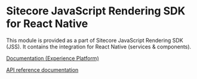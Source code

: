 # Sitecore JavaScript Rendering SDK for React Native

This module is provided as a part of Sitecore JavaScript Rendering SDK (JSS). It contains the integration for React Native (services & components).

[Documentation (Experience Platform)](https://doc.sitecore.com/xp/en/developers/hd/21/sitecore-headless-development/sitecore-javascript-rendering-sdk--jss--for-react-native.html)

[API reference documentation](/ref-docs/sitecore-jss-react-native/)
